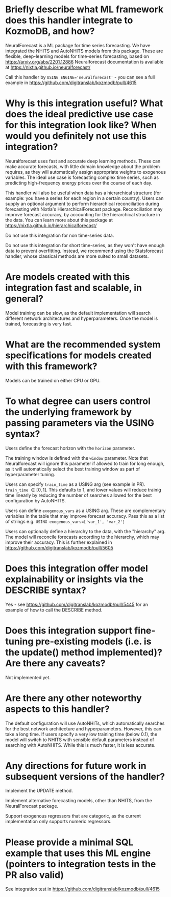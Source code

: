 # Briefly describe what ML framework does this handler integrate to KozmoDB, and how?
NeuralForecast is a ML package for time series forecasting.
We have integrated the NHITS and AutoNHITS models from this package.
These are flexible, deep-learning models for time-series forecasting, based on https://arxiv.org/abs/2201.12886
Neuralforecast documentation is available at https://nixtla.github.io/neuralforecast/

Call this handler by
`USING ENGINE='neuralforecast'` - you can see a full example in https://github.com/digitranslab/kozmodb/pull/4615

# Why is this integration useful? What does the ideal predictive use case for this integration look like? When would you definitely not use this integration?
Neuralforecast uses fast and accurate deep learning methods.
These can make accurate forecasts, with little domain knowledge about the problem requires, as they will automatically assign appropriate weights to exogenous variables.
The ideal use case is forecasting complex time series, such as predicting high-frequency energy prices over the course of each day.

This handler will also be useful when data has a hierarchical structure (for example: you have a series for each region in a certain country).
Users can supply an optional argument to perform hierarchical reconciliation during forecasting with Nixtla's HierarchicalForecast package.
Reconciliation may improve forecast accuracy, by accounting for the hierarchical structure in the data.
You can learn more about this package at https://nixtla.github.io/hierarchicalforecast/

Do not use this integration for non time-series data.

Do not use this integration for short time-series, as they won't have enough data to prevent overfitting.
Instead, we recommend using the Statsforecast handler, whose classical methods are more suited to small datasets.

# Are models created with this integration fast and scalable, in general?
Model training can be slow, as the default implementation will search different network architectures and hyperparameters.
Once the model is trained, forecasting is very fast.

# What are the recommended system specifications for models created with this framework?
Models can be trained on either CPU or GPU.

# To what degree can users control the underlying framework by passing parameters via the USING syntax?
Users define the forecast horizon with the `horizon` parameter.

The training window is defined with the `window` parameter. Note that Neuralforecast will ignore this parameter if allowed to train for long enough, as it will automatically select the best training window as part of hyperparameter tuning.

Users can specify `train_time` as a USING arg (see example in PR). `train_time` $\in [0, 1]$. This defaults to 1, and lower values will reduce trainig time linearly by reducing the number of searches allowed for the best configuration by AutoNHITS.

Users can define `exogenous_vars` as a USING arg. These are complementary variables in the table that may improve forecast accuracy. Pass this as a list of strings e.g. `USING exogenous_vars=['var_1', 'var_2']`

Users can optionally define a hierarchy to the data, with the "hierarchy" arg.
The model will reconcile forecasts according to the hierarchy, which may improve their accuracy.
This is further explained in https://github.com/digitranslab/kozmodb/pull/5605

# Does this integration offer model explainability or insights via the DESCRIBE syntax?
Yes - see https://github.com/digitranslab/kozmodb/pull/5445 for an example of how to call the DESCRIBE method.

# Does this integration support fine-tuning pre-existing models (i.e. is the update() method implemented)? Are there any caveats?
Not implemented yet.

# Are there any other noteworthy aspects to this handler?
The default configuration will use AutoNHITs, which automatically searches for the best network architecture and hyperparameters.
However, this can take a long time.
If users specify a very low training time (below 0.1), the model will switch to NHITS with sensible default parameters instead of searching with AutoNHITS.
While this is much faster, it is less accurate.

# Any directions for future work in subsequent versions of the handler?
Implement the UPDATE method.

Implement alternative forecasting models, other than NHITS, from the NeuralForecast package.

Support exogenous regressors that are categoric, as the current implementation only supports numeric regressors.

# Please provide a minimal SQL example that uses this ML engine (pointers to integration tests in the PR also valid)
See integration test in https://github.com/digitranslab/kozmodb/pull/4615
